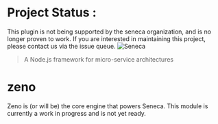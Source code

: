 # Project Status :
This plugin is not being supported by the seneca organization,  and is no longer proven to work.
If you are interested in maintaining this project, please contact us via the issue queue.
![Seneca](http://senecajs.surge.sh/files/assets/seneca-logo.png)
> A Node.js framework for micro-service architectures

# zeno
Zeno is (or will be) the core engine that powers Seneca. This module is 
currently a work in progress and is not yet ready.
